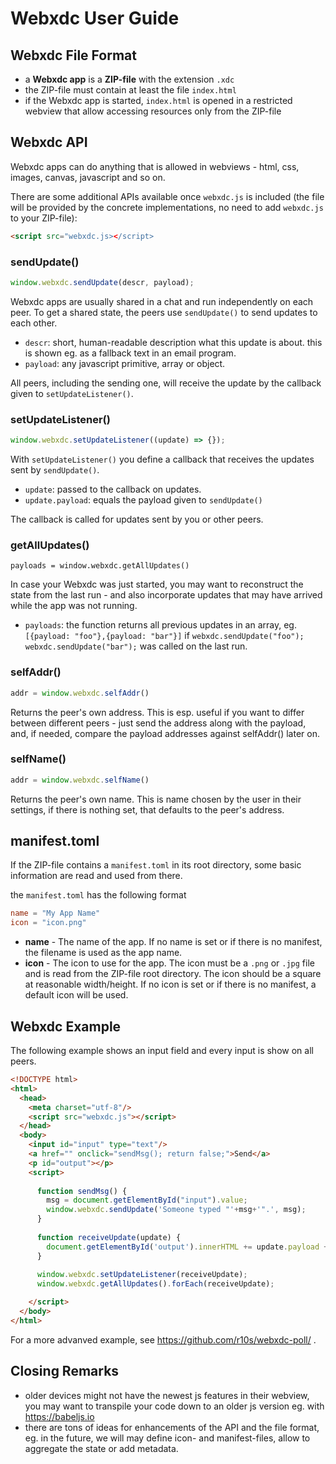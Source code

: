 # Webxdc User Guide

## Webxdc File Format

- a **Webxdc app** is a **ZIP-file** with the extension `.xdc`
- the ZIP-file must contain at least the file `index.html`
- if the Webxdc app is started, `index.html` is opened in a restricted webview
  that allow accessing resources only from the ZIP-file


## Webxdc API

Webxdc apps can do anything that is allowed in webviews -
html, css, images, canvas, javascript and so on.

There are some additional APIs available once `webxdc.js` is included
(the file will be provided by the concrete implementations,
no need to add `webxdc.js` to your ZIP-file):

```html
<script src="webxdc.js></script>
```

### sendUpdate()

```js
window.webxdc.sendUpdate(descr, payload);
```

Webxdc apps are usually shared in a chat and run independently on each peer.
To get a shared state, the peers use `sendUpdate()` to send updates to each other.

- `descr`: short, human-readable description what this update is about.
  this is shown eg. as a fallback text in an email program.
- `payload`: any javascript primitive, array or object.

All peers, including the sending one,
will receive the update by the callback given to `setUpdateListener()`.

### setUpdateListener()

```js
window.webxdc.setUpdateListener((update) => {});
```

With `setUpdateListener()` you define a callback that receives the updates
sent by `sendUpdate()`.

- `update`: passed to the callback on updates.
- `update.payload`: equals the payload given to `sendUpdate()`

The callback is called for updates sent by you or other peers.


### getAllUpdates()

```
payloads = window.webxdc.getAllUpdates()
```

In case your Webxdc was just started,
you may want to reconstruct the state from the last run -
and also incorporate updates that may have arrived while the app was not running.

- `payloads`: the function returns all previous updates in an array, 
  eg. `[{payload: "foo"},{payload: "bar"}]`
  if `webxdc.sendUpdate("foo"); webxdc.sendUpdate("bar");` was called on the last run.


### selfAddr()

```js
addr = window.webxdc.selfAddr()
```

Returns the peer's own address.
This is esp. useful if you want to differ between different peers -
just send the address along with the payload,
and, if needed, compare the payload addresses against selfAddr() later on.


### selfName()

```js
addr = window.webxdc.selfName()
```

Returns the peer's own name.
This is name chosen by the user in their settings,
if there is nothing set, that defaults to the peer's address.


## manifest.toml

If the ZIP-file contains a `manifest.toml` in its root directory,
some basic information are read and used from there.

the `manifest.toml` has the following format

```toml
name = "My App Name"
icon = "icon.png"
```

- **name** - The name of the app.
  If no name is set or if there is no manifest, the filename is used as the app name.
- **icon** - The icon to use for the app.
  The icon must be a `.png` or `.jpg` file and is read from the ZIP-file root directory.
  The icon should be a square at reasonable width/height.
  If no icon is set or if there is no manifest, a default icon will be used.


## Webxdc Example

The following example shows an input field and  every input is show on all peers.

```html
<!DOCTYPE html>
<html>
  <head>
    <meta charset="utf-8"/>
    <script src="webxdc.js"></script>
  </head>
  <body>
    <input id="input" type="text"/>
    <a href="" onclick="sendMsg(); return false;">Send</a>
    <p id="output"></p>
    <script>
    
      function sendMsg() {
        msg = document.getElementById("input").value;
        window.webxdc.sendUpdate('Someone typed "'+msg+'".', msg);
      }
    
      function receiveUpdate(update) {
        document.getElementById('output').innerHTML += update.payload + "<br>";
      }
    
      window.webxdc.setUpdateListener(receiveUpdate);
      window.webxdc.getAllUpdates().forEach(receiveUpdate);

    </script>
  </body>
</html>
```

For a more advanved example, see https://github.com/r10s/webxdc-poll/ .


## Closing Remarks

- older devices might not have the newest js features in their webview,
  you may want to transpile your code down to an older js version eg. with https://babeljs.io
- there are tons of ideas for enhancements of the API and the file format,
  eg. in the future, we will may define icon- and manifest-files,
  allow to aggregate the state or add metadata.